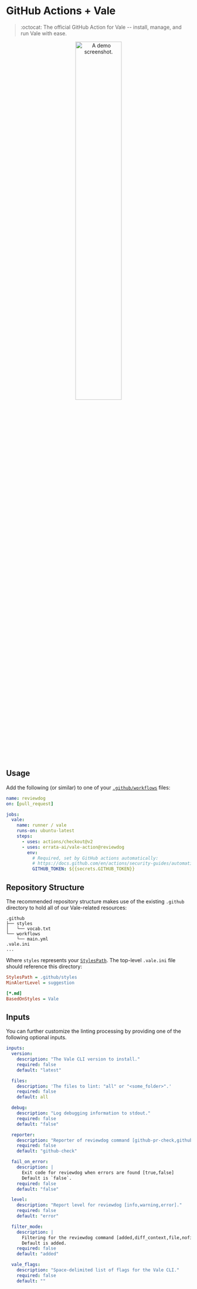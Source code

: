 # GitHub Actions + Vale

> :octocat: The official GitHub Action for Vale -- install, manage, and run Vale
> with ease.

<p align="center">
  <img width="50%" alt="A demo screenshot." src="https://user-images.githubusercontent.com/8785025/85236358-272d3680-b3d2-11ea-8793-0f45cb70189a.png">
</p>

## Usage

Add the following (or similar) to one of your [`.github/workflows`][1] files:

```yaml
name: reviewdog
on: [pull_request]

jobs:
  vale:
    name: runner / vale
    runs-on: ubuntu-latest
    steps:
      - uses: actions/checkout@v2
      - uses: errata-ai/vale-action@reviewdog
        env:
          # Required, set by GitHub actions automatically:
          # https://docs.github.com/en/actions/security-guides/automatic-token-authentication#about-the-github_token-secret
          GITHUB_TOKEN: ${{secrets.GITHUB_TOKEN}}
```

## Repository Structure

The recommended repository structure makes use of the existing `.github` directory to hold all of our Vale-related resources:

```text
.github
├── styles
│   └── vocab.txt
└── workflows
    └── main.yml
.vale.ini
...
```

Where `styles` represents your [`StylesPath`](https://errata-ai.github.io/vale/styles/). The top-level `.vale.ini` file should reference this directory:

```ini
StylesPath = .github/styles
MinAlertLevel = suggestion

[*.md]
BasedOnStyles = Vale
```

## Inputs

You can further customize the linting processing by providing one of the following optional inputs.

```yaml
inputs:
  version:
    description: "The Vale CLI version to install."
    required: false
    default: "latest"

  files:
    description: 'The files to lint: "all" or "<some_folder>".'
    required: false
    default: all

  debug:
    description: "Log debugging information to stdout."
    required: false
    default: "false"

  reporter:
    description: "Reporter of reviewdog command [github-pr-check,github-pr-review,github-check]."
    required: false
    default: "github-check"

  fail_on_error:
    description: |
      Exit code for reviewdog when errors are found [true,false]
      Default is `false`.
    required: false
    default: "false"

  level:
    description: "Report level for reviewdog [info,warning,error]."
    required: false
    default: "error"

  filter_mode:
    description: |
      Filtering for the reviewdog command [added,diff_context,file,nofilter].
      Default is added.
    required: false
    default: "added"

  vale_flags:
    description: "Space-delimited list of flags for the Vale CLI."
    required: false
    default: ""
```

[1]: https://help.github.com/en/github/automating-your-workflow-with-github-actions/configuring-a-workflow
